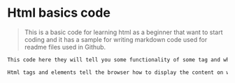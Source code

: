 # Html basics code 

>This is a basic code for learning html as a beginner that want to start coding and it has a sample for writing markdown code used for readme  files used in Github.

```bash
This code here they will tell you some functionality of some tag and what it is use for, some vode here will help you create a web page and describe the structures of the web page
```
```bash
Html tags and elements tell the browser how to display the content on web page 
```